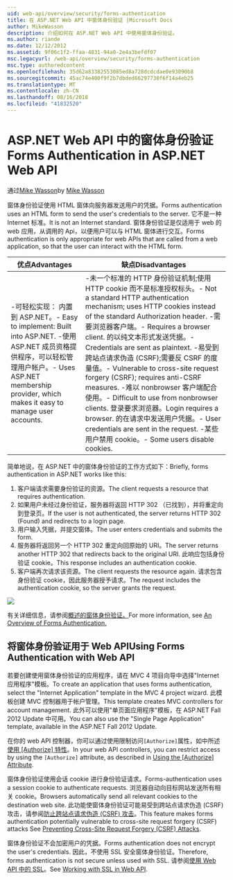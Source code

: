 ```yaml
---
uid: web-api/overview/security/forms-authentication
title: 在 ASP.NET Web API 中窗体身份验证 |Microsoft Docs
author: MikeWasson
description: 介绍如何在 ASP.NET Web API 中使用窗体身份验证。
ms.author: riande
ms.date: 12/12/2012
ms.assetid: 9f06c1f2-ffaa-4831-94a0-2e4a3befdf07
msc.legacyurl: /web-api/overview/security/forms-authentication
msc.type: authoredcontent
ms.openlocfilehash: 35d62a83382553085ed8a728dcdcdae0e93090b8
ms.sourcegitcommit: 45ac74e400f9f2b7dbded66297730f6f14a4eb25
ms.translationtype: MT
ms.contentlocale: zh-CN
ms.lasthandoff: 08/16/2018
ms.locfileid: "41832520"
---
```

<a name="forms-authentication-in-aspnet-web-api"></a><span data-ttu-id="87f44-103">ASP.NET Web API 中的窗体身份验证</span><span class="sxs-lookup"><span data-stu-id="87f44-103">Forms Authentication in ASP.NET Web API</span></span>
====================
<span data-ttu-id="87f44-104">通过[Mike Wasson](https://github.com/MikeWasson)</span><span class="sxs-lookup"><span data-stu-id="87f44-104">by [Mike Wasson](https://github.com/MikeWasson)</span></span>

<span data-ttu-id="87f44-105">窗体身份验证使用 HTML 窗体向服务器发送用户的凭据。</span><span class="sxs-lookup"><span data-stu-id="87f44-105">Forms authentication uses an HTML form to send the user's credentials to the server.</span></span> <span data-ttu-id="87f44-106">它不是一种 Internet 标准。</span><span class="sxs-lookup"><span data-stu-id="87f44-106">It is not an Internet standard.</span></span> <span data-ttu-id="87f44-107">窗体身份验证是仅适用于 web 的 web 应用，从调用的 Api，以便用户可以与 HTML 窗体进行交互。</span><span class="sxs-lookup"><span data-stu-id="87f44-107">Forms authentication is only appropriate for web APIs that are called from a web application, so that the user can interact with the HTML form.</span></span>

| <span data-ttu-id="87f44-108">优点</span><span class="sxs-lookup"><span data-stu-id="87f44-108">Advantages</span></span> | <span data-ttu-id="87f44-109">缺点</span><span class="sxs-lookup"><span data-stu-id="87f44-109">Disadvantages</span></span> |
| --- | --- |
| <span data-ttu-id="87f44-110">-可轻松实现： 内置到 ASP.NET。</span><span class="sxs-lookup"><span data-stu-id="87f44-110">- Easy to implement: Built into ASP.NET.</span></span> <span data-ttu-id="87f44-111">-使用 ASP.NET 成员资格提供程序，可以轻松管理用户帐户。</span><span class="sxs-lookup"><span data-stu-id="87f44-111">- Uses ASP.NET membership provider, which makes it easy to manage user accounts.</span></span> | <span data-ttu-id="87f44-112">-未一个标准的 HTTP 身份验证机制;使用 HTTP cookie 而不是标准授权标头。</span><span class="sxs-lookup"><span data-stu-id="87f44-112">- Not a standard HTTP authentication mechanism; uses HTTP cookies instead of the standard Authorization header.</span></span> <span data-ttu-id="87f44-113">-需要浏览器客户端。</span><span class="sxs-lookup"><span data-stu-id="87f44-113">- Requires a browser client.</span></span> <span data-ttu-id="87f44-114">的以纯文本形式发送凭据。</span><span class="sxs-lookup"><span data-stu-id="87f44-114">- Credentials are sent as plaintext.</span></span> <span data-ttu-id="87f44-115">-易受到跨站点请求伪造 (CSRF);需要反 CSRF 的度量值。</span><span class="sxs-lookup"><span data-stu-id="87f44-115">- Vulnerable to cross-site request forgery (CSRF); requires anti-CSRF measures.</span></span> <span data-ttu-id="87f44-116">-难以 nonbrowser 客户端配合使用。</span><span class="sxs-lookup"><span data-stu-id="87f44-116">- Difficult to use from nonbrowser clients.</span></span> <span data-ttu-id="87f44-117">登录要求浏览器。</span><span class="sxs-lookup"><span data-stu-id="87f44-117">Login requires a browser.</span></span> <span data-ttu-id="87f44-118">的在请求中发送用户凭据。</span><span class="sxs-lookup"><span data-stu-id="87f44-118">- User credentials are sent in the request.</span></span> <span data-ttu-id="87f44-119">-某些用户禁用 cookie。</span><span class="sxs-lookup"><span data-stu-id="87f44-119">- Some users disable cookies.</span></span> |

<span data-ttu-id="87f44-120">简单地说，在 ASP.NET 中的窗体身份验证的工作方式如下：</span><span class="sxs-lookup"><span data-stu-id="87f44-120">Briefly, forms authentication in ASP.NET works like this:</span></span>

1. <span data-ttu-id="87f44-121">客户端请求需要身份验证的资源。</span><span class="sxs-lookup"><span data-stu-id="87f44-121">The client requests a resource that requires authentication.</span></span>
2. <span data-ttu-id="87f44-122">如果用户未经过身份验证，服务器将返回 HTTP 302 （已找到），并将重定向到登录页。</span><span class="sxs-lookup"><span data-stu-id="87f44-122">If the user is not authenticated, the server returns HTTP 302 (Found) and redirects to a login page.</span></span>
3. <span data-ttu-id="87f44-123">用户输入凭据，并提交窗体。</span><span class="sxs-lookup"><span data-stu-id="87f44-123">The user enters credentials and submits the form.</span></span>
4. <span data-ttu-id="87f44-124">服务器将返回另一个 HTTP 302 重定向回原始的 URI。</span><span class="sxs-lookup"><span data-stu-id="87f44-124">The server returns another HTTP 302 that redirects back to the original URI.</span></span> <span data-ttu-id="87f44-125">此响应包括身份验证 cookie。</span><span class="sxs-lookup"><span data-stu-id="87f44-125">This response includes an authentication cookie.</span></span>
5. <span data-ttu-id="87f44-126">客户端再次请求该资源。</span><span class="sxs-lookup"><span data-stu-id="87f44-126">The client requests the resource again.</span></span> <span data-ttu-id="87f44-127">请求包含身份验证 cookie，因此服务器授予请求。</span><span class="sxs-lookup"><span data-stu-id="87f44-127">The request includes the authentication cookie, so the server grants the request.</span></span>

![](forms-authentication/_static/image1.png)

<span data-ttu-id="87f44-128">有关详细信息，请参阅[概述的窗体身份验证。](../../../web-forms/overview/older-versions-security/introduction/an-overview-of-forms-authentication-cs.md)</span><span class="sxs-lookup"><span data-stu-id="87f44-128">For more information, see [An Overview of Forms Authentication.](../../../web-forms/overview/older-versions-security/introduction/an-overview-of-forms-authentication-cs.md)</span></span>

## <a name="using-forms-authentication-with-web-api"></a><span data-ttu-id="87f44-129">将窗体身份验证用于 Web API</span><span class="sxs-lookup"><span data-stu-id="87f44-129">Using Forms Authentication with Web API</span></span>

<span data-ttu-id="87f44-130">若要创建使用窗体身份验证的应用程序，请在 MVC 4 项目向导中选择"Internet 应用程序"模板。</span><span class="sxs-lookup"><span data-stu-id="87f44-130">To create an application that uses forms authentication, select the "Internet Application" template in the MVC 4 project wizard.</span></span> <span data-ttu-id="87f44-131">此模板创建 MVC 控制器用于帐户管理。</span><span class="sxs-lookup"><span data-stu-id="87f44-131">This template creates MVC controllers for account management.</span></span> <span data-ttu-id="87f44-132">此外可以使用"单页面应用程序"模板，在 ASP.NET Fall 2012 Update 中可用。</span><span class="sxs-lookup"><span data-stu-id="87f44-132">You can also use the "Single Page Application" template, available in the ASP.NET Fall 2012 Update.</span></span>

<span data-ttu-id="87f44-133">在你的 web API 控制器，你可以通过使用限制访问`[Authorize]`属性，如中所述[使用 [Authorize] 特性](authentication-and-authorization-in-aspnet-web-api.md#auth3)。</span><span class="sxs-lookup"><span data-stu-id="87f44-133">In your web API controllers, you can restrict access by using the `[Authorize]` attribute, as described in [Using the [Authorize] Attribute](authentication-and-authorization-in-aspnet-web-api.md#auth3).</span></span>

<span data-ttu-id="87f44-134">窗体身份验证使用会话 cookie 进行身份验证请求。</span><span class="sxs-lookup"><span data-stu-id="87f44-134">Forms-authentication uses a session cookie to authenticate requests.</span></span> <span data-ttu-id="87f44-135">浏览器自动向目标网站发送所有相关 cookie。</span><span class="sxs-lookup"><span data-stu-id="87f44-135">Browsers automatically send all relevant cookies to the destination web site.</span></span> <span data-ttu-id="87f44-136">此功能使窗体身份验证可能易受到跨站点请求伪造 (CSRF) 攻击，请参阅[防止跨站点请求伪造 (CSRF) 攻击](preventing-cross-site-request-forgery-csrf-attacks.md)。</span><span class="sxs-lookup"><span data-stu-id="87f44-136">This feature makes forms authentication potentially vulnerable to cross-site request forgery (CSRF) attacks See [Preventing Cross-Site Request Forgery (CSRF) Attacks](preventing-cross-site-request-forgery-csrf-attacks.md).</span></span>

<span data-ttu-id="87f44-137">窗体身份验证不会加密用户的凭据。</span><span class="sxs-lookup"><span data-stu-id="87f44-137">Forms authentication does not encrypt the user's credentials.</span></span> <span data-ttu-id="87f44-138">因此，不使用 SSL 安全窗体身份验证。</span><span class="sxs-lookup"><span data-stu-id="87f44-138">Therefore, forms authentication is not secure unless used with SSL.</span></span> <span data-ttu-id="87f44-139">请参阅[使用 Web API 中的 SSL](working-with-ssl-in-web-api.md)。</span><span class="sxs-lookup"><span data-stu-id="87f44-139">See [Working with SSL in Web API](working-with-ssl-in-web-api.md).</span></span>
